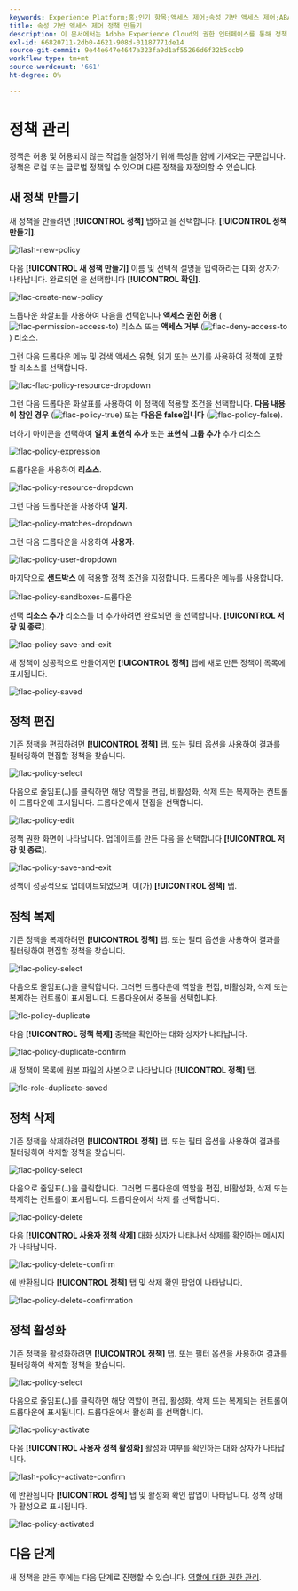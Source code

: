 ```yaml
---
keywords: Experience Platform;홈;인기 항목;액세스 제어;속성 기반 액세스 제어;ABAC
title: 속성 기반 액세스 제어 정책 만들기
description: 이 문서에서는 Adobe Experience Cloud의 권한 인터페이스를 통해 정책 관리에 대한 정보를 제공합니다
exl-id: 66820711-2db0-4621-908d-01187771de14
source-git-commit: 9e44e647e4647a323fa9d1af55266d6f32b5ccb9
workflow-type: tm+mt
source-wordcount: '661'
ht-degree: 0%

---
```


# 정책 관리

정책은 허용 및 허용되지 않는 작업을 설정하기 위해 특성을 함께 가져오는 구문입니다. 정책은 로컬 또는 글로벌 정책일 수 있으며 다른 정책을 재정의할 수 있습니다.

## 새 정책 만들기

새 정책을 만들려면 **[!UICONTROL 정책]** 탭하고 을 선택합니다. **[!UICONTROL 정책 만들기]**.

![flash-new-policy](../../images/flac-ui/flac-new-policy.png)

다음 **[!UICONTROL 새 정책 만들기]** 이름 및 선택적 설명을 입력하라는 대화 상자가 나타납니다. 완료되면 을 선택합니다 **[!UICONTROL 확인]**.

![flac-create-new-policy](../../images/flac-ui/flac-create-new-policy.png)

드롭다운 화살표를 사용하여 다음을 선택합니다 **액세스 권한 허용** (![flac-permission-access-to](../../images/flac-ui/flac-permit-access-to.png)) 리소스 또는 **액세스 거부** (![flac-deny-access-to](../../images/flac-ui/flac-deny-access-to.png)) 리소스.

그런 다음 드롭다운 메뉴 및 검색 액세스 유형, 읽기 또는 쓰기를 사용하여 정책에 포함할 리소스를 선택합니다.

![flac-flac-policy-resource-dropdown](../../images/flac-ui/flac-policy-resource-dropdown.png)

그런 다음 드롭다운 화살표를 사용하여 이 정책에 적용할 조건을 선택합니다. **다음 내용이 참인 경우** (![flac-policy-true](../../images/flac-ui/flac-policy-true.png)) 또는 **다음은 false입니다** (![flac-policy-false](../../images/flac-ui/flac-policy-false.png)).

더하기 아이콘을 선택하여 **일치 표현식 추가** 또는 **표현식 그룹 추가** 추가 리소스

![flac-policy-expression](../../images/flac-ui/flac-policy-expression.png)

드롭다운을 사용하여 **리소스**.

![flac-policy-resource-dropdown](../../images/flac-ui/flac-policy-resource-dropdown-1.png)

그런 다음 드롭다운을 사용하여 **일치**.

![flac-policy-matches-dropdown](../../images/flac-ui/flac-policy-matches-dropdown.png)

그런 다음 드롭다운을 사용하여 **사용자**.

![flac-policy-user-dropdown](../../images/flac-ui/flac-policy-user-dropdown.png)

마지막으로 **샌드박스** 에 적용할 정책 조건을 지정합니다. 드롭다운 메뉴를 사용합니다.

![flac-policy-sandboxes-드롭다운](../../images/flac-ui/flac-policy-sandboxes-dropdown.png)

선택 **리소스 추가** 리소스를 더 추가하려면 완료되면 을 선택합니다. **[!UICONTROL 저장 및 종료]**.

![flac-policy-save-and-exit](../../images/flac-ui/flac-policy-save-and-exit.png)

새 정책이 성공적으로 만들어지면 **[!UICONTROL 정책]** 탭에 새로 만든 정책이 목록에 표시됩니다.

![flac-policy-saved](../../images/flac-ui/flac-policy-saved.png)

## 정책 편집

기존 정책을 편집하려면 **[!UICONTROL 정책]** 탭. 또는 필터 옵션을 사용하여 결과를 필터링하여 편집할 정책을 찾습니다.

![flac-policy-select](../../images/flac-ui/flac-policy-select.png)

다음으로 줄임표(`…`)를 클릭하면 해당 역할을 편집, 비활성화, 삭제 또는 복제하는 컨트롤이 드롭다운에 표시됩니다. 드롭다운에서 편집을 선택합니다.

![flac-policy-edit](../../images/flac-ui/flac-policy-edit.png)

정책 권한 화면이 나타납니다. 업데이트를 만든 다음 을 선택합니다 **[!UICONTROL 저장 및 종료]**.

![flac-policy-save-and-exit](../../images/flac-ui/flac-policy-save-and-exit.png)

정책이 성공적으로 업데이트되었으며, 이(가) **[!UICONTROL 정책]** 탭.

## 정책 복제

기존 정책을 복제하려면 **[!UICONTROL 정책]** 탭. 또는 필터 옵션을 사용하여 결과를 필터링하여 편집할 정책을 찾습니다.

![flac-policy-select](../../images/flac-ui/flac-policy-select.png)

다음으로 줄임표(`…`)을 클릭합니다. 그러면 드롭다운에 역할을 편집, 비활성화, 삭제 또는 복제하는 컨트롤이 표시됩니다. 드롭다운에서 중복을 선택합니다.

![flc-policy-duplicate](../../images/flac-ui/flac-policy-duplicate.png)

다음 **[!UICONTROL 정책 복제]** 중복을 확인하는 대화 상자가 나타납니다.

![flac-policy-duplicate-confirm](../../images/flac-ui/flac-duplicate-confirm.png)

새 정책이 목록에 원본 파일의 사본으로 나타납니다 **[!UICONTROL 정책]** 탭.

![flc-role-duplicate-saved](../../images/flac-ui/flac-role-duplicate-saved.png)

## 정책 삭제

기존 정책을 삭제하려면 **[!UICONTROL 정책]** 탭. 또는 필터 옵션을 사용하여 결과를 필터링하여 삭제할 정책을 찾습니다.

![flac-policy-select](../../images/flac-ui/flac-policy-select.png)

다음으로 줄임표(`…`)을 클릭합니다. 그러면 드롭다운에 역할을 편집, 비활성화, 삭제 또는 복제하는 컨트롤이 표시됩니다. 드롭다운에서 삭제 를 선택합니다.

![flac-policy-delete](../../images/flac-ui/flac-policy-delete.png)

다음 **[!UICONTROL 사용자 정책 삭제]** 대화 상자가 나타나서 삭제를 확인하는 메시지가 나타납니다.

![flac-policy-delete-confirm](../../images/flac-ui/flac-policy-delete-confirm.png)

에 반환됩니다 **[!UICONTROL 정책]** 탭 및 삭제 확인 팝업이 나타납니다.

![flac-policy-delete-confirmation](../../images/flac-ui/flac-policy-delete-confirmation.png)

## 정책 활성화

기존 정책을 활성화하려면 **[!UICONTROL 정책]** 탭. 또는 필터 옵션을 사용하여 결과를 필터링하여 삭제할 정책을 찾습니다.

![flac-policy-select](../../images/flac-ui/flac-policy-select.png)

다음으로 줄임표(`…`)를 클릭하면 해당 역할이 편집, 활성화, 삭제 또는 복제되는 컨트롤이 드롭다운에 표시됩니다. 드롭다운에서 활성화 를 선택합니다.

![flac-policy-activate](../../images/flac-ui/flac-policy-delete.png)

다음 **[!UICONTROL 사용자 정책 활성화]** 활성화 여부를 확인하는 대화 상자가 나타납니다.

![flash-policy-activate-confirm](../../images/flac-ui/flac-policy-activate-confirm.png)

에 반환됩니다 **[!UICONTROL 정책]** 탭 및 활성화 확인 팝업이 나타납니다. 정책 상태가 활성으로 표시됩니다.

![flac-policy-activated](../../images/flac-ui/flac-policy-activated.png)

## 다음 단계

새 정책을 만든 후에는 다음 단계로 진행할 수 있습니다. [역할에 대한 권한 관리](permissions.md).
